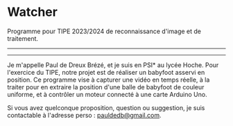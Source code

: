 # Watcher
Programme pour TIPE 2023/2024 de reconnaissance d'image et de traitement.

-----------------
-----------------

Je m'appelle Paul de Dreux Brézé, et je suis en PSI* au lycée Hoche. Pour l'exercice du TIPE, notre projet est de réaliser un babyfoot asservi en position.
Ce programme vise à capturer une vidéo en temps réelle, à la traiter pour en extraire la position d'une balle de babyfoot de couleur uniforme, et à contrôler
un moteur connecté à une carte Arduino Uno.

Si vous avez quelconque proposition, question ou suggestion, je suis contactable à l'adresse perso : pauldedb@gmail.com.
